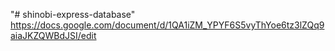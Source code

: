 "# shinobi-express-database" 
https://docs.google.com/document/d/1QA1iZM_YPYF6S5vyThYoe6tz3lZQq9aiaJKZQWBdJSI/edit